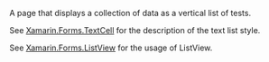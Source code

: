 ﻿A page that displays a collection of data as a vertical list of tests.

See [Xamarin.Forms.TextCell](https://docs.microsoft.com/dotnet/api/xamarin.forms.textcell?view=xamarin-forms) for the description of the text list style.

See [Xamarin.Forms.ListView](https://docs.microsoft.com/dotnet/api/xamarin.forms.listview?view=xamarin-forms) for the usage of ListView.